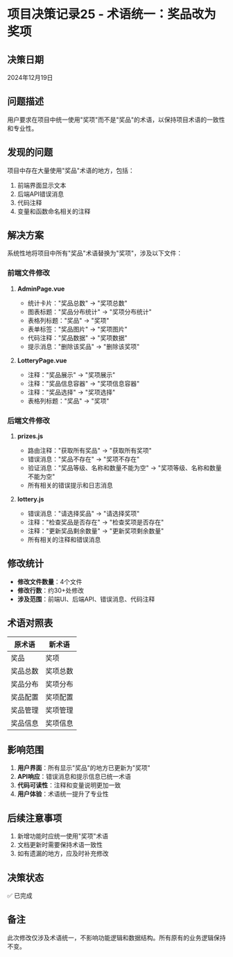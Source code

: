 # 项目决策记录25 - 术语统一：奖品改为奖项

## 决策日期
2024年12月19日

## 问题描述
用户要求在项目中统一使用"奖项"而不是"奖品"的术语，以保持项目术语的一致性和专业性。

## 发现的问题
项目中存在大量使用"奖品"术语的地方，包括：
1. 前端界面显示文本
2. 后端API错误消息
3. 代码注释
4. 变量和函数命名相关的注释

## 解决方案
系统性地将项目中所有"奖品"术语替换为"奖项"，涉及以下文件：

### 前端文件修改
1. **AdminPage.vue**
   - 统计卡片："奖品总数" → "奖项总数"
   - 图表标题："奖品分布统计" → "奖项分布统计"
   - 表格列标题："奖品" → "奖项"
   - 表单标签："奖品图片" → "奖项图片"
   - 代码注释："奖品数据" → "奖项数据"
   - 提示消息："删除该奖品" → "删除该奖项"

2. **LotteryPage.vue**
   - 注释："奖品展示" → "奖项展示"
   - 注释："奖品信息容器" → "奖项信息容器"
   - 注释："奖品选择" → "奖项选择"
   - 表格列标题："奖品" → "奖项"

### 后端文件修改
1. **prizes.js**
   - 路由注释："获取所有奖品" → "获取所有奖项"
   - 错误消息："奖品不存在" → "奖项不存在"
   - 验证消息："奖品等级、名称和数量不能为空" → "奖项等级、名称和数量不能为空"
   - 所有相关的错误提示和日志消息

2. **lottery.js**
   - 错误消息："请选择奖品" → "请选择奖项"
   - 注释："检查奖品是否存在" → "检查奖项是否存在"
   - 注释："更新奖品剩余数量" → "更新奖项剩余数量"
   - 所有相关的注释和错误消息

## 修改统计
- **修改文件数量**：4个文件
- **修改行数**：约30+处修改
- **涉及范围**：前端UI、后端API、错误消息、代码注释

## 术语对照表
| 原术语 | 新术语 |
|--------|--------|
| 奖品 | 奖项 |
| 奖品总数 | 奖项总数 |
| 奖品分布 | 奖项分布 |
| 奖品配置 | 奖项配置 |
| 奖品管理 | 奖项管理 |
| 奖品信息 | 奖项信息 |

## 影响范围
1. **用户界面**：所有显示"奖品"的地方已更新为"奖项"
2. **API响应**：错误消息和提示信息已统一术语
3. **代码可读性**：注释和变量说明更加一致
4. **用户体验**：术语统一提升了专业性

## 后续注意事项
1. 新增功能时应统一使用"奖项"术语
2. 文档更新时需要保持术语一致性
3. 如有遗漏的地方，应及时补充修改

## 决策状态
✅ 已完成

## 备注
此次修改仅涉及术语统一，不影响功能逻辑和数据结构。所有原有的业务逻辑保持不变。